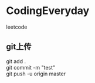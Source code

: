 # CodingEveryday
leetcode
## git上传
git add .<br>
git commit -m "test"<br>
git push -u origin master<br>
